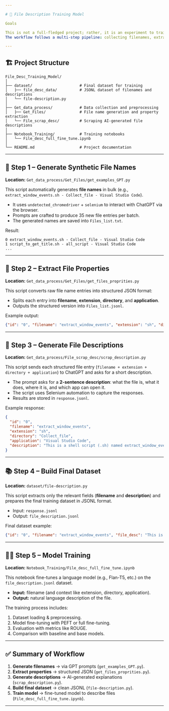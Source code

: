 ```yaml
---

# 📂 File Description Training Model

Goals

This is not a full-fledged project; rather, it is an experiment to train a model to generate human-like descriptions from a filename. The idea is to eventually integrate this model into a software application.
The workflow follows a multi-step pipeline: collecting filenames, extracting file properties, generating synthetic descriptions, building a dataset, and finally training a fine-tuned model.

---
```


## 🏗 Project Structure

```
File_Desc_Training_Model/
│
├── dataset/                     # Final dataset for training
│   ├── file_desc_data/          # JSONL dataset of filenames and descriptions
│   └── file-description.py
│
├── Get_data_process/            # Data collection and preprocessing
│   ├── Get_Files/               # File name generation and property extraction
│   └── File_scrap_desc/         # Scraping AI-generated file descriptions
│
├── Notebook_Training/           # Training notebooks
│   └── File_desc_full_fine_tune.ipynb
│
└── README.md                    # Project documentation
```

---

## 🚀 Step 1 – Generate Synthetic File Names

**Location:** `Get_data_process/Get_Files/get_examples_GPT.py`

This script automatically generates **file names** in bulk (e.g., `extract_window_events.sh - Collect_file - Visual Studio Code`).

* It uses `undetected_chromedriver` + `selenium` to interact with ChatGPT via the browser.
* Prompts are crafted to produce 35 new file entries per batch.
* The generated names are saved into `Files_list.txt`.

Result:

```
0 extract_window_events.sh - Collect_file - Visual Studio Code
1 script_to_get_title.sh - all_script - Visual Studio Code
...
```

---

## 📑 Step 2 – Extract File Properties

**Location:** `Get_data_process/Get_Files/get_files_proprities.py`

This script converts raw file name entries into structured JSON format:

* Splits each entry into **filename**, **extension**, **directory**, and **application**.
* Outputs the structured version into `Files_list.jsonl`.

Example output:

```json
{"id": "0", "filename": "extract_window_events", "extension": "sh", "directory": "Collect_file", "application": "Visual Studio Code"}
```

---

## 📝 Step 3 – Generate File Descriptions

**Location:** `Get_data_process/File_scrap_desc/scrap_description.py`

This script sends each structured file entry (`filename + extension + directory + application`) to ChatGPT and asks for a short description.

* The prompt asks for a **2-sentence description**: what the file is, what it does, where it is, and which app can open it.
* The script uses Selenium automation to capture the responses.
* Results are stored in `response.jsonl`.

Example response:

```json
{
  "id": "0",
  "filename": "extract_window_events",
  "extension": "sh",
  "directory": "Collect_file",
  "application": "Visual Studio Code",
  "description": "This is a shell script (.sh) named extract_window_events.sh located in the Collect_file directory. It likely extracts window-related events from a system or application and can be opened and edited using Visual Studio Code."
}
```

---

## 📚 Step 4 – Build Final Dataset

**Location:** `dataset/file-description.py`

This script extracts only the relevant fields (**filename** and **description**) and prepares the final training dataset in JSONL format.

* Input: `response.jsonl`
* Output: `file_description.jsonl`

Final dataset example:

```json
{"id": "0", "filename": "extract_window_events", "file_desc": "This is a shell script (.sh) named extract_window_events.sh located in the Collect_file directory. It likely extracts window-related events from a system or application and can be opened and edited using Visual Studio Code."}
```

---

## 🧑‍💻 Step 5 – Model Training

**Location:** `Notebook_Training/File_desc_full_fine_tune.ipynb`

This notebook fine-tunes a language model (e.g., Flan-T5, etc.) on the `file_description.jsonl` dataset.

* **Input:** filename (and context like extension, directory, application).
* **Output:** natural language description of the file.

The training process includes:

1. Dataset loading & preprocessing.
2. Model fine-tuning with PEFT or full fine-tuning.
3. Evaluation with metrics like ROUGE.
4. Comparison with baseline and base models.

---

## ✅ Summary of Workflow

1. **Generate filenames** → via GPT prompts (`get_examples_GPT.py`).
2. **Extract properties** → structured JSON (`get_files_proprities.py`).
3. **Generate descriptions** → AI-generated explanations (`scrap_description.py`).
4. **Build final dataset** → clean JSONL (`file-description.py`).
5. **Train model** → fine-tuned model to describe files (`File_desc_full_fine_tune.ipynb`).

---
